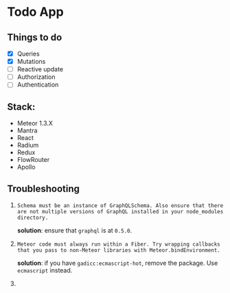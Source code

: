 # Todo App

## Things to do

- [x] Queries
- [x] Mutations
- [ ] Reactive update
- [ ] Authorization
- [ ] Authentication

## Stack:

- Meteor 1.3.X
- Mantra
- React
- Radium
- Redux
- FlowRouter
- Apollo

## Troubleshooting

1. `Schema must be an instance of GraphQLSchema. Also ensure that there are not multiple versions of GraphQL installed in your node_modules directory.`

    **solution**: ensure that `graphql` is at `0.5.0`.

2. `Meteor code must always run within a Fiber. Try wrapping callbacks that you pass to non-Meteor libraries with Meteor.bindEnvironment.`

    **solution**: if you have `gadicc:ecmascript-hot`, remove the package. Use `ecmascript` instead.

3.
